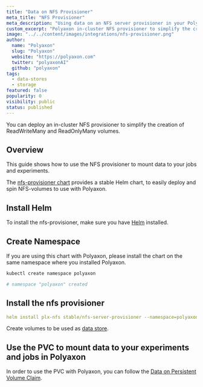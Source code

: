 ```yaml
---
title: "Data on NFS Provisioner"
meta_title: "NFS Provisioner"
meta_description: "Using data on an NFS server provisioner in your Polyaxon experiments and jobs. This integration simplifies the creation of ReadWriteMany and ReadOnlyMany volumes."
custom_excerpt: "Polyaxon in-cluster NFS provisioner to simplify the creation of ReadWriteMany and ReadOnlyMany volumes."
image: "../../content/images/integrations/nfs-provisioner.png"
author:
  name: "Polyaxon"
  slug: "Polyaxon"
  website: "https://polyaxon.com"
  twitter: "polyaxonAI"
  github: "polyaxon"
tags:
  - data-stores
  - storage
featured: false
popularity: 0
visibility: public
status: published
---
```


You can deploy an in-cluster NFS provisioner to simplify the creation of ReadWriteMany and ReadOnlyMany volumes.


## Overview

This guide shows how to use the NFS provisioner to mount data to your jobs and experiments.

The [nfs-provisioner chart](https://github.com/helm/charts/tree/master/stable/nfs-server-provisioner) provides a stable Helm chart, to easily deploy and spin NFS-volumes to use with Polyaxon.

## Install Helm

To install the nfs-provisioner, make sure you have [Helm](https://helm.sh/docs/intro/install/) installed.


## Create Namespace

If you are using this chart with Polyaxon, please install the chart on the same namespace where you installed Polyaxon.

```bash
kubectl create namespace polyaxon

# namespace "polyaxon" created
```

## Install the nfs provisioner

```yaml
helm install plx-nfs stable/nfs-server-provisioner --namespace=polyaxon
```

Create volumes to be used as [data store](https://github.com/helm/charts/tree/master/stable/nfs-server-provisioner#recommended-persistence-configuration-examples).

## Use the PVC to mount data to your experiments and jobs in Polyaxon

In order to use the PVC with Polyaxon, you can follow the [Data on Persistent Volume Claim](/integrations/data-on-pvc/).
